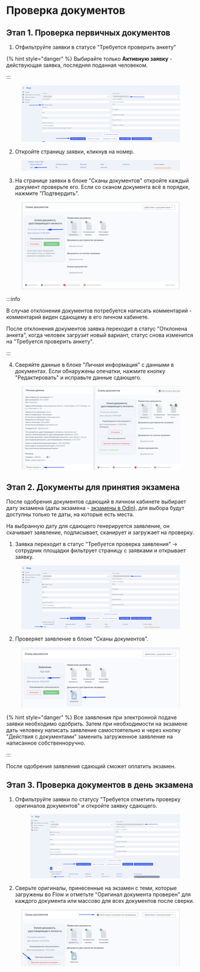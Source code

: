 # Проверка документов

## Этап 1. Проверка первичных документов

1. Отфильтруйте заявки в статусе "Требуется проверить анкету"

{% hint style="danger" %}
Выбирайте только **Активную заявку** - действующая заявка, последняя поданная человеком. &#x20;

:::

<figure><img src="../../.gitbook/assets/image (129).png" alt=""><figcaption></figcaption></figure>

2. Откройте страницу заявки, кликнув на номер.

<figure><img src="../../.gitbook/assets/image (128).png" alt=""><figcaption></figcaption></figure>

3. На странице заявки в блоке "Сканы документов" откройте каждый документ проверьте его. Если со сканом документа всё в порядке, нажмите "Подтвердить".

<figure><img src="../../.gitbook/assets/image (130).png" alt=""><figcaption></figcaption></figure>

:::info

В случае отклонения документов потребуется написать комментарий - комментарий виден  сдающему в его личном кабинете.&#x20;

После отклонения документов заявка переходит в статус "Отклонена анкета", когда человек загрузит новый вариант, статус снова изменится на  "Требуется проверить анкету".

:::

4. Сверяйте данные в блоке "Личная информация" с данными в документах. Если обнаружены опечатки, нажмите кнопку "Редактировать" и исправьте данные сдающего.



<figure><img src="../../.gitbook/assets/image (45).png" alt=""><figcaption></figcaption></figure>

## Этап 2. Документы для принятия экзамена

После одобрения документов сдающий в личном кабинете выбирает дату экзамена (даты экзамена - [экзамены в  Odin](../../centr-testirovaniya-v-odin/dobavit-ekzamen.md)), для выбора будут доступны только те даты, на которые есть места.

На выбранную дату для сдающего генерируется заявление, он скачивает заявление, подписывает, сканирует и загружает на проверку.&#x20;

1. Заявка переходит в статус  "Требуется проверка заявления" -> сотрудник площадки фильтрует страницу с заявками и открывает заявку.

<figure><img src="../../.gitbook/assets/image (122).png" alt=""><figcaption></figcaption></figure>

2. &#x20;Проверяет заявление в блоке "Сканы документов". &#x20;

<figure><img src="../../.gitbook/assets/image (123).png" alt=""><figcaption></figcaption></figure>

{% hint style="danger" %}
Все заявления при электронной подаче заявки необходимо одобрить. Затем при необходимости на экзамене дать человеку написать заявление самостоятельно и через кнопку "Действия с документами" заменить загруженное заявление на написанное собственноручно.

:::

После одобрения заявления сдающий сможет оплатить экзамен.

## Этап 3. Проверка документов в день экзамена

1.  Отфильтруйте заявки по статусу "Требуется отметить проверку оригиналов документов" и откройте заявку сдающего.

    <figure><img src="../../.gitbook/assets/image (124).png" alt=""><figcaption></figcaption></figure>
2. Сверьте оригиналы, принесенные на экзамен с теми, которые загружены во Flow и отметьте "Оригинал документа проверен" для каждого документа или массово для всех документов после сверки.

<figure><img src="../../.gitbook/assets/image (126).png" alt=""><figcaption></figcaption></figure>
